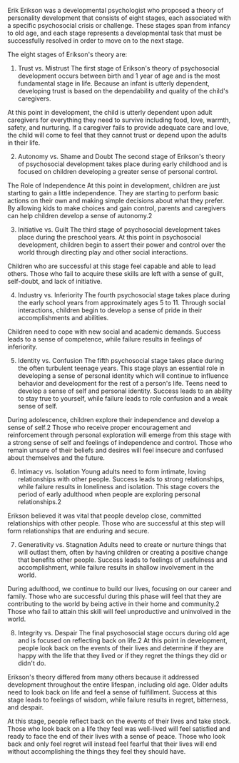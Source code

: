 Erik Erikson was a developmental psychologist who proposed a theory of
personality development that consists of eight stages, each associated with a
specific psychosocial crisis or challenge. These stages span from infancy to old
age, and each stage represents a developmental task that must be successfully
resolved in order to move on to the next stage.

The eight stages of Erikson's theory are:

1. Trust vs. Mistrust The first stage of Erikson's theory of psychosocial
   development occurs between birth and 1 year of age and is the most
   fundamental stage in life. Because an infant is utterly dependent, developing
   trust is based on the dependability and quality of the child's caregivers.

At this point in development, the child is utterly dependent upon adult
caregivers for everything they need to survive including food, love, warmth,
safety, and nurturing. If a caregiver fails to provide adequate care and love,
the child will come to feel that they cannot trust or depend upon the adults in
their life.

2. Autonomy vs. Shame and Doubt The second stage of Erikson's theory of
   psychosocial development takes place during early childhood and is focused on
   children developing a greater sense of personal control.

The Role of Independence At this point in development, children are just
starting to gain a little independence. They are starting to perform basic
actions on their own and making simple decisions about what they prefer. By
allowing kids to make choices and gain control, parents and caregivers can help
children develop a sense of autonomy.2

3. Initiative vs. Guilt The third stage of psychosocial development takes place
   during the preschool years. At this point in psychosocial development,
   children begin to assert their power and control over the world through
   directing play and other social interactions.

Children who are successful at this stage feel capable and able to lead others.
Those who fail to acquire these skills are left with a sense of guilt,
self-doubt, and lack of initiative.

4. Industry vs. Inferiority The fourth psychosocial stage takes place during the
   early school years from approximately ages 5 to 11. Through social
   interactions, children begin to develop a sense of pride in their
   accomplishments and abilities.

Children need to cope with new social and academic demands. Success leads to a
sense of competence, while failure results in feelings of inferiority.

5. Identity vs. Confusion The fifth psychosocial stage takes place during the
   often turbulent teenage years. This stage plays an essential role in
   developing a sense of personal identity which will continue to influence
   behavior and development for the rest of a person's life. Teens need to
   develop a sense of self and personal identity. Success leads to an ability to
   stay true to yourself, while failure leads to role confusion and a weak sense
   of self.

During adolescence, children explore their independence and develop a sense of
self.2﻿ Those who receive proper encouragement and reinforcement through personal
exploration will emerge from this stage with a strong sense of self and feelings
of independence and control. Those who remain unsure of their beliefs and
desires will feel insecure and confused about themselves and the future.

6. Intimacy vs. Isolation Young adults need to form intimate, loving
   relationships with other people. Success leads to strong relationships, while
   failure results in loneliness and isolation. This stage covers the period of
   early adulthood when people are exploring personal relationships.2﻿

Erikson believed it was vital that people develop close, committed relationships
with other people. Those who are successful at this step will form relationships
that are enduring and secure.

7. Generativity vs. Stagnation Adults need to create or nurture things that will
   outlast them, often by having children or creating a positive change that
   benefits other people. Success leads to feelings of usefulness and
   accomplishment, while failure results in shallow involvement in the world.

During adulthood, we continue to build our lives, focusing on our career and
family. Those who are successful during this phase will feel that they are
contributing to the world by being active in their home and community.2﻿ Those
who fail to attain this skill will feel unproductive and uninvolved in the
world.

8. Integrity vs. Despair The final psychosocial stage occurs during old age and
   is focused on reflecting back on life.2﻿ At this point in development, people
   look back on the events of their lives and determine if they are happy with
   the life that they lived or if they regret the things they did or didn't do.

Erikson's theory differed from many others because it addressed development
throughout the entire lifespan, including old age. Older adults need to look
back on life and feel a sense of fulfillment. Success at this stage leads to
feelings of wisdom, while failure results in regret, bitterness, and despair.

At this stage, people reflect back on the events of their lives and take stock.
Those who look back on a life they feel was well-lived will feel satisfied and
ready to face the end of their lives with a sense of peace. Those who look back
and only feel regret will instead feel fearful that their lives will end without
accomplishing the things they feel they should have.
